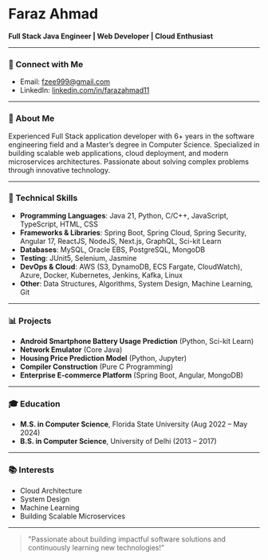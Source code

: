 # Faraz Ahmad

**Full Stack Java Engineer  |  Web Developer  |  Cloud Enthusiast**

---

### 🔗 Connect with Me
- Email: [fzee999@gmail.com](mailto:fzee999@gmail.com)
- LinkedIn: [linkedin.com/in/farazahmad11](https://www.linkedin.com/in/farazahmad11/)

---

### 🚀 About Me
Experienced Full Stack application developer with 6+ years in the software engineering field and a Master’s degree in Computer Science. Specialized in building scalable web applications, cloud deployment, and modern microservices architectures. Passionate about solving complex problems through innovative technology.

---

### 🔧 Technical Skills
- **Programming Languages**: Java 21, Python, C/C++, JavaScript, TypeScript, HTML, CSS
- **Frameworks & Libraries**: Spring Boot, Spring Cloud, Spring Security, Angular 17, ReactJS, NodeJS, Next.js, GraphQL, Sci-kit Learn
- **Databases**: MySQL, Oracle EBS, PostgreSQL, MongoDB
- **Testing**: JUnit5, Selenium, Jasmine
- **DevOps & Cloud**: AWS (S3, DynamoDB, ECS Fargate, CloudWatch), Azure, Docker, Kubernetes, Jenkins, Kafka, Linux
- **Other**: Data Structures, Algorithms, System Design, Machine Learning, Git

---

### 📊 Projects
- **Android Smartphone Battery Usage Prediction** (Python, Sci-kit Learn)
- **Network Emulator** (Core Java)
- **Housing Price Prediction Model** (Python, Jupyter)
- **Compiler Construction** (Pure C Programming)
- **Enterprise E-commerce Platform** (Spring Boot, Angular, MongoDB)

---

### 🎓 Education
- **M.S. in Computer Science**, Florida State University (Aug 2022 – May 2024)
- **B.S. in Computer Science**, University of Delhi (2013 – 2017)

---

### 📚 Interests
- Cloud Architecture
- System Design
- Machine Learning
- Building Scalable Microservices

---

> "Passionate about building impactful software solutions and continuously learning new technologies!"

